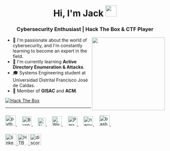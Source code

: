 <h1 align="center">Hi, I'm Jack <img src="https://media.giphy.com/media/hvRJCLFzcasrR4ia7z/giphy.gif" width="35"></h1>
<h3 align="center">Cybersecurity Enthusiast | Hack The Box & CTF Player</h3>
<picture>
  <img align="right" src="https://github.com/d3vjh/d3vjh/blob/main/Resources/Gisac.gif?raw=true" width="230px">
</picture>

- 🚀 I'm passionate about the world of cybersecurity, and I'm constantly learning to become an expert in the field.
- 🌱 I'm currently learning **Active Directory Enumeration & Attacks**.
- 🎓 Systems Engineering student at Universidad Distrital Francisco José de Caldas.
- 🤝 Member of **GISAC** and **ACM**.

<a href="https://app.hackthebox.com/profile/1935254" target="_blank">
    <img src="https://www.hackthebox.com/badge/image/1935254" alt="Hack The Box">
</a>

---
###

<div align="left">
  <a href="https://www.python.org/doc/" target="_blank">
    <img src="https://skillicons.dev/icons?i=py" height="33" alt="python logo" />
  </a>
  <img width="12" />
  <a href="https://portswigger.net/burp">
    <img src="https://www.svgrepo.com/show/454430/burpsuite-security-software.svg" height="30" alt="BurpSuite" />
  </a>
  <img width="12" />
  <a href="https://nmap.org" target="_blank">
    <img src="https://nmap.org/images/sitelogo-nmap.svg" height="25" alt="Nmap logo" />
  </a>
  <img width="12" />
  <a href="https://www.wireshark.org" target="_blank">
    <img src="https://avatars.githubusercontent.com/u/6233056?s=200&v=4" height="30" alt="Wireshark logo" />
  </a>
  <img width="12" />
  <a href="https://www.wireshark.org" target="_blank">
    <img src="https://gitlab.com/parrotsec/project/graphics/-/raw/master/logo/parrotsec-logo.png" height="30" alt="Parrot OS logo" />
  </a>
  <img width="12" />
  <a href="https://neovim.io/doc/" target="_blank">
    <img src="https://skillicons.dev/icons?i=neovim" height="30" alt="neovim logo" />
  </a>
  <img width="12" />
  <a href="https://www.gnu.org/software/bash/" target="_blank">
    <img src="https://skillicons.dev/icons?i=bash" height="33" alt="bash logo" />
  </a>
  <img width="12" />
</div>

###

<div align="left">
  
  <a href="https://www.linkedin.com/in/juan-arismendi-2600392a4/" target="_blank">
    <img src="https://img.shields.io/static/v1?message=LinkedIn&logo=linkedin&label=&color=0077B5&logoColor=white&labelColor=&style=for-the-badge" height="35" alt="linkedin         logo"/>
  </a>
    
  <a href="https://app.hackthebox.com/users/1935254" target="_blank">
    <img src="https://resources.hackthebox.com/hubfs/HacktheBox%20Logo.png" height="35" alt="HTB"  />
  </a>
  
  <a href="https://discordapp.com/users/byj4xx/" target="_blank">
    <img src="https://img.shields.io/static/v1?message=Discord&logo=discord&label=&color=7289DA&logoColor=white&labelColor=&style=for-the-badge" height="35" alt="discord logo"  />
  </a>
</div>
